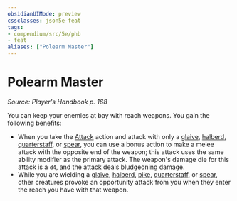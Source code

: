 ```yaml
---
obsidianUIMode: preview
cssclasses: json5e-feat
tags:
- compendium/src/5e/phb
- feat
aliases: ["Polearm Master"]
---
```

# Polearm Master
*Source: Player's Handbook p. 168*  

You can keep your enemies at bay with reach weapons. You gain the following benefits:

- When you take the [Attack](_actions.md#Attack) action and attack with only a [glaive](compendium/items/glaive.md), [halberd](compendium/items/halberd.md), [quarterstaff](compendium/items/quarterstaff.md), or [spear](compendium/items/spear.md), you can use a bonus action to make a melee attack with the opposite end of the weapon; this attack uses the same ability modifier as the primary attack. The weapon's damage die for this attack is a `d4`, and the attack deals bludgeoning damage.  
- While you are wielding a [glaive](compendium/items/glaive.md), [halberd](compendium/items/halberd.md), [pike](compendium/items/pike.md), [quarterstaff](compendium/items/quarterstaff.md), or [spear](compendium/items/spear.md), other creatures provoke an opportunity attack from you when they enter the reach you have with that weapon.